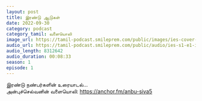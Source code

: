 ```yaml
---
layout: post
title: இரண்டு ஆடுகள்
date: 2022-09-30
category: podcast
category_tamil: வளையொலி
image_url: https://tamil-podcast.smileprem.com/public/images/ies-cover-art.jpg
audio_url: https://tamil-podcast.smileprem.com/public/audio/ies-s1-e1-irandu-aadugal.m4a
audio_length: 8312642
audio_duration: 00:08:33
season: 1
episode: 1
---
```


இரண்டு நண்பர்களின் உரையாடல்...   
அன்புச்செல்வனின் வளையொலி: https://anchor.fm/anbu-siva5